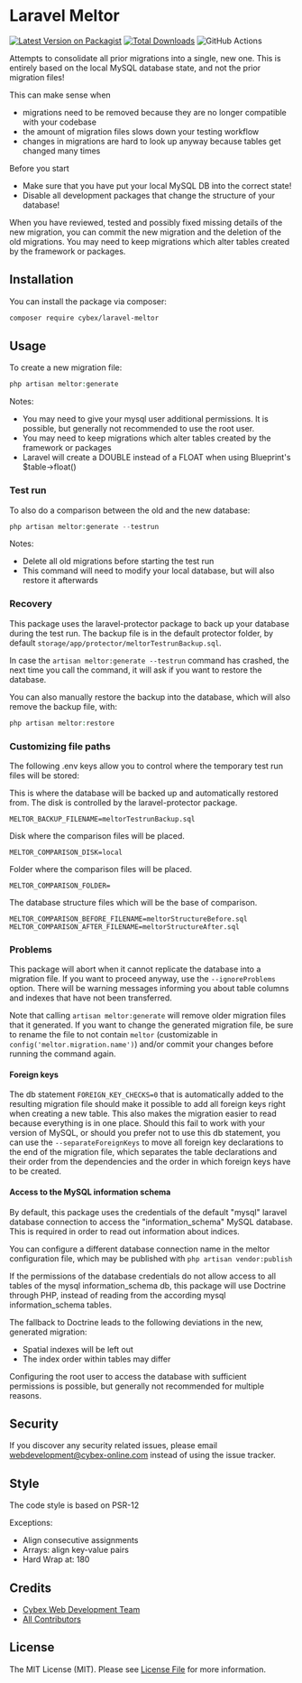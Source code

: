# Laravel Meltor

[![Latest Version on Packagist](https://img.shields.io/packagist/v/cybex/laravel-meltor.svg?style=flat-square)](https://packagist.org/packages/cybex/laravel-meltor)
[![Total Downloads](https://img.shields.io/packagist/dt/cybex/laravel-meltor.svg?style=flat-square)](https://packagist.org/packages/cybex/laravel-meltor)
![GitHub Actions](https://github.com/cybex-gmbh/laravel-meltor/actions/workflows/main.yml/badge.svg)

Attempts to consolidate all prior migrations into a single, new one. This is entirely based on the local MySQL database state,
and not the prior migration files!

This can make sense when
- migrations need to be removed because they are no longer compatible with your codebase
- the amount of migration files slows down your testing workflow
- changes in migrations are hard to look up anyway because tables get changed many times

Before you start

- Make sure that you have put your local MySQL DB into the correct state!
- Disable all development packages that change the structure of your database!

When you have reviewed, tested and possibly fixed missing details of the new migration, you can commit the new migration and the deletion of the old migrations.
You may need to keep migrations which alter tables created by the framework or packages.

## Installation

You can install the package via composer:

```bash
composer require cybex/laravel-meltor
```

## Usage

To create a new migration file:

```php
php artisan meltor:generate
```

Notes:

- You may need to give your mysql user additional permissions. It is possible, but generally not recommended to use the root user.
- You may need to keep migrations which alter tables created by the framework or packages
- Laravel will create a DOUBLE instead of a FLOAT when using Blueprint's $table->float()

### Test run

To also do a comparison between the old and the new database:

```php
php artisan meltor:generate --testrun
```

Notes:

- Delete all old migrations before starting the test run
- This command will need to modify your local database, but will also restore it afterwards

### Recovery

This package uses the laravel-protector package to back up your database during the test run.
The backup file is in the default protector folder, by default `storage/app/protector/meltorTestrunBackup.sql`.

In case the `artisan meltor:generate --testrun` command has crashed, the next time you call the command, it will ask if you want to restore the database.

You can also manually restore the backup into the database, which will also remove the backup file, with:
```php
php artisan meltor:restore
```

### Customizing file paths

The following .env keys allow you to control where the temporary test run files will be stored:

This is where the database will be backed up and automatically restored from. The disk is controlled by the laravel-protector package.
```
MELTOR_BACKUP_FILENAME=meltorTestrunBackup.sql
```

Disk where the comparison files will be placed.
```
MELTOR_COMPARISON_DISK=local
```

Folder where the comparison files will be placed.
```
MELTOR_COMPARISON_FOLDER=
```

The database structure files which will be the base of comparison.
```
MELTOR_COMPARISON_BEFORE_FILENAME=meltorStructureBefore.sql
MELTOR_COMPARISON_AFTER_FILENAME=meltorStructureAfter.sql
```

### Problems

This package will abort when it cannot replicate the database into a migration file. If you want to proceed anyway, use the `--ignoreProblems` option.
There will be warning messages informing you about table columns and indexes that have not been transferred.

Note that calling `artisan meltor:generate` will remove older migration files that it generated. If you want to change the generated migration file,
be sure to rename the file to not contain `meltor` (customizable in `config('meltor.migration.name')`) and/or commit your changes before running the command again. 

#### Foreign keys

The db statement `FOREIGN_KEY_CHECKS=0` that is automatically added to the resulting migration file should make it possible to add all foreign keys 
right when creating a new table. This also makes the migration easier to read because everything is in one place.
Should this fail to work with your version of MySQL, or should you prefer not to use this db statement, you can use the `--separateForeignKeys` to move all foreign 
key declarations to the end of the migration file, which separates the table declarations and their order from the dependencies and the order in which foreign keys
have to be created.

#### Access to the MySQL information schema

By default, this package uses the credentials of the default "mysql" laravel database connection to access the "information_schema" MySQL database.
This is required in order to read out information about indices.

You can configure a different database connection name in the meltor configuration file, which may be published with `php artisan vendor:publish`

If the permissions of the database credentials do not allow access to all tables of the mysql information_schema db, this package will use Doctrine through PHP,
instead of reading from the according mysql information_schema tables.

The fallback to Doctrine leads to the following deviations in the new, generated migration:

- Spatial indexes will be left out
- The index order within tables may differ

Configuring the root user to access the database with sufficient permissions is possible, but generally not recommended for multiple reasons.

## Security

If you discover any security related issues, please email webdevelopment@cybex-online.com instead of using the issue
tracker.

## Style

The code style is based on PSR-12

Exceptions: 
- Align consecutive assignments
- Arrays: align key-value pairs
- Hard Wrap at: 180

## Credits

- [Cybex Web Development Team](https://github.com/cybex-gmbh)
- [All Contributors](../../contributors)

## License

The MIT License (MIT). Please see [License File](LICENSE.md) for more information.
